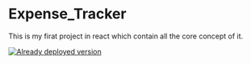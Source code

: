 # Expense_Tracker
This is my firat project in react which contain all the core concept of it.

[![Already deployed version](https://vercel.com/button)](https://expense-tracker-git-main-rohana6.vercel.app/)
